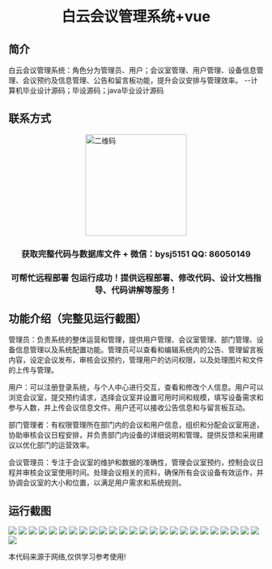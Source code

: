 <p><h1 align="center">白云会议管理系统+vue</h1></p>

## 简介
白云会议管理系统：角色分为管理员、用户；会议室管理、用户管理、设备信息管理、会议预约及信息管理、公告和留言板功能，提升会议安排与管理效率。    --计算机毕业设计源码；毕设源码；java毕业设计源码


## 联系方式
<img src="https://bs-1329754181.cos.ap-shanghai.myqcloud.com/wx.jpg" alt="二维码" style="display: block; margin: 0 auto;" width="200px">
<p><h3 align="center">获取完整代码与数据库文件 + 微信：bysj5151 QQ: 86050149</h3></p>
<p><h3 align="center">可帮忙远程部署 包运行成功！提供远程部署、修改代码、设计文档指导、代码讲解等服务！</h3></p>

## 功能介绍（完整见运行截图）
管理员：负责系统的整体运营和管理，提供用户管理、会议室管理、部门管理、设备信息管理以及系统配置功能。管理员可以查看和编辑系统内的公告、管理留言板内容，设定会议发布，审核会议预约，管理用户的访问权限，以及处理图片和文件的上传与管理。  

用户：可以注册登录系统，与个人中心进行交互，查看和修改个人信息。用户可以浏览会议室，提交预约请求，选择会议室并设置可用时间和规模，填写设备需求和参与人数，并上传会议信息文件。用户还可以接收公告信息和与留言板互动。  

部门管理者：有权限管理所在部门内的会议和用户信息，组织和分配会议室用途，协助审核会议日程安排，并负责部门内设备的详细说明和管理。提供反馈和采用建议以优化部门的运营效率。  

会议管理员：专注于会议室的维护和数据的准确性，管理会议室预约，控制会议日程并审核会议室使用时间。处理会议相关的资料，确保所有会议设备有效运作，并协调会议室的大小和位置，以满足用户需求和系统规则。


## 运行截图
![](https://bs-1329754181.cos.ap-shanghai.myqcloud.com/ssm/BaiyunConferenceManagementSystem/img/001.jpg)
![](https://bs-1329754181.cos.ap-shanghai.myqcloud.com/ssm/BaiyunConferenceManagementSystem/img/002.jpg)
![](https://bs-1329754181.cos.ap-shanghai.myqcloud.com/ssm/BaiyunConferenceManagementSystem/img/003.jpg)
![](https://bs-1329754181.cos.ap-shanghai.myqcloud.com/ssm/BaiyunConferenceManagementSystem/img/004.jpg)
![](https://bs-1329754181.cos.ap-shanghai.myqcloud.com/ssm/BaiyunConferenceManagementSystem/img/005.jpg)
![](https://bs-1329754181.cos.ap-shanghai.myqcloud.com/ssm/BaiyunConferenceManagementSystem/img/006.jpg)
![](https://bs-1329754181.cos.ap-shanghai.myqcloud.com/ssm/BaiyunConferenceManagementSystem/img/007.jpg)
![](https://bs-1329754181.cos.ap-shanghai.myqcloud.com/ssm/BaiyunConferenceManagementSystem/img/008.jpg)
![](https://bs-1329754181.cos.ap-shanghai.myqcloud.com/ssm/BaiyunConferenceManagementSystem/img/009.jpg)
![](https://bs-1329754181.cos.ap-shanghai.myqcloud.com/ssm/BaiyunConferenceManagementSystem/img/010.jpg)
![](https://bs-1329754181.cos.ap-shanghai.myqcloud.com/ssm/BaiyunConferenceManagementSystem/img/011.jpg)
![](https://bs-1329754181.cos.ap-shanghai.myqcloud.com/ssm/BaiyunConferenceManagementSystem/img/012.jpg)
![](https://bs-1329754181.cos.ap-shanghai.myqcloud.com/ssm/BaiyunConferenceManagementSystem/img/013.jpg)
![](https://bs-1329754181.cos.ap-shanghai.myqcloud.com/ssm/BaiyunConferenceManagementSystem/img/014.jpg)
![](https://bs-1329754181.cos.ap-shanghai.myqcloud.com/ssm/BaiyunConferenceManagementSystem/img/015.jpg)
![](https://bs-1329754181.cos.ap-shanghai.myqcloud.com/ssm/BaiyunConferenceManagementSystem/img/016.jpg)
![](https://bs-1329754181.cos.ap-shanghai.myqcloud.com/ssm/BaiyunConferenceManagementSystem/img/017.jpg)
![](https://bs-1329754181.cos.ap-shanghai.myqcloud.com/ssm/BaiyunConferenceManagementSystem/img/018.jpg)
![](https://bs-1329754181.cos.ap-shanghai.myqcloud.com/ssm/BaiyunConferenceManagementSystem/img/019.jpg)
![](https://bs-1329754181.cos.ap-shanghai.myqcloud.com/ssm/BaiyunConferenceManagementSystem/img/020.jpg)
![](https://bs-1329754181.cos.ap-shanghai.myqcloud.com/ssm/BaiyunConferenceManagementSystem/img/021.jpg)
![](https://bs-1329754181.cos.ap-shanghai.myqcloud.com/ssm/BaiyunConferenceManagementSystem/img/022.jpg)
![](https://bs-1329754181.cos.ap-shanghai.myqcloud.com/ssm/BaiyunConferenceManagementSystem/img/023.jpg)
![](https://bs-1329754181.cos.ap-shanghai.myqcloud.com/ssm/BaiyunConferenceManagementSystem/img/024.jpg)
![](https://bs-1329754181.cos.ap-shanghai.myqcloud.com/ssm/BaiyunConferenceManagementSystem/img/025.jpg)
![](https://bs-1329754181.cos.ap-shanghai.myqcloud.com/ssm/BaiyunConferenceManagementSystem/img/026.jpg)

<p>本代码来源于网络,仅供学习参考使用!</p>

